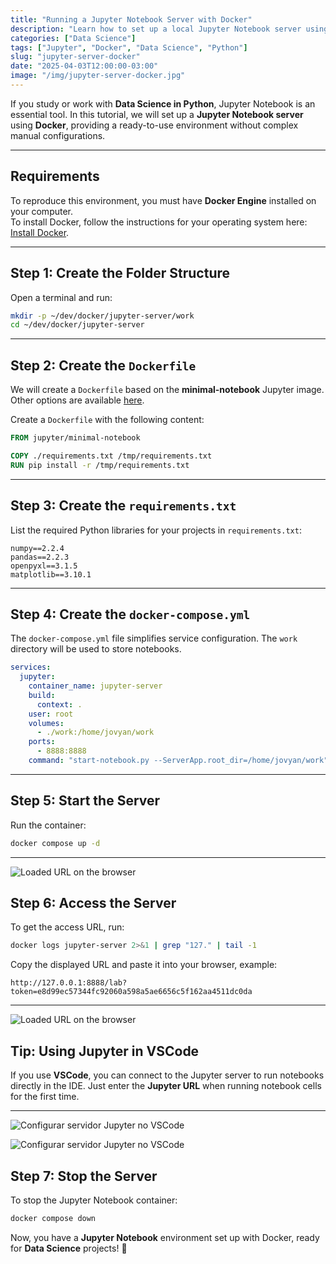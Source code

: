 ```yaml
---
title: "Running a Jupyter Notebook Server with Docker"
description: "Learn how to set up a local Jupyter Notebook server using Docker to streamline data science projects."
categories: ["Data Science"]
tags: ["Jupyter", "Docker", "Data Science", "Python"]
slug: "jupyter-server-docker"
date: "2025-04-03T12:00:00-03:00"
image: "/img/jupyter-server-docker.jpg"
---
```


If you study or work with **Data Science in Python**, Jupyter Notebook is an essential tool. In this tutorial, we will set up a **Jupyter Notebook server** using **Docker**, providing a ready-to-use environment without complex manual configurations.

---

## Requirements

To reproduce this environment, you must have **Docker Engine** installed on your computer.  
To install Docker, follow the instructions for your operating system here: [Install Docker](https://docs.docker.com/engine/install/).

---

## Step 1: Create the Folder Structure

Open a terminal and run:

```bash
mkdir -p ~/dev/docker/jupyter-server/work
cd ~/dev/docker/jupyter-server
```

---

## Step 2: Create the `Dockerfile`

We will create a `Dockerfile` based on the **minimal-notebook** Jupyter image. Other options are available [here](https://jupyter-docker-stacks.readthedocs.io/en/latest/using/selecting.html).

Create a `Dockerfile` with the following content:

```dockerfile
FROM jupyter/minimal-notebook

COPY ./requirements.txt /tmp/requirements.txt
RUN pip install -r /tmp/requirements.txt
```

---

## Step 3: Create the `requirements.txt`

List the required Python libraries for your projects in `requirements.txt`:

```text
numpy==2.2.4
pandas==2.2.3
openpyxl==3.1.5
matplotlib==3.10.1
```

---

## Step 4: Create the `docker-compose.yml`

The `docker-compose.yml` file simplifies service configuration. The `work` directory will be used to store notebooks.

```yaml
services:
  jupyter:
    container_name: jupyter-server
    build: 
      context: .
    user: root
    volumes:
      - ./work:/home/jovyan/work
    ports:
      - 8888:8888
    command: "start-notebook.py --ServerApp.root_dir=/home/jovyan/work"
```

---

## Step 5: Start the Server

Run the container:

```bash
docker compose up -d
```

---

![Loaded URL on the browser](/img/jupyter-server-docker-1.jpg)

## Step 6: Access the Server

To get the access URL, run:

```bash
docker logs jupyter-server 2>&1 | grep "127." | tail -1
```

Copy the displayed URL and paste it into your browser, example:

```
http://127.0.0.1:8888/lab?token=e8d99ec57344fc92060a598a5ae6656c5f162aa4511dc0da
```

---

![Loaded URL on the browser](/img/jupyter-server-docker-2.jpg)

## Tip: Using Jupyter in VSCode

If you use **VSCode**, you can connect to the Jupyter server to run notebooks directly in the IDE. Just enter the **Jupyter URL** when running notebook cells for the first time.

---

![Configurar servidor Jupyter no VSCode](/img/jupyter-server-docker-3.jpg)

![Configurar servidor Jupyter no VSCode](/img/jupyter-server-docker-4.jpg)

## Step 7: Stop the Server

To stop the Jupyter Notebook container:

```bash
docker compose down
```

Now, you have a **Jupyter Notebook** environment set up with Docker, ready for **Data Science** projects! 🎯
